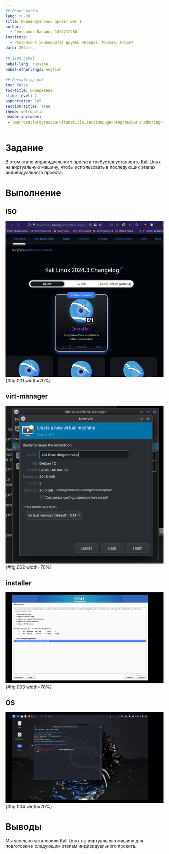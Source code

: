 ```yaml
---
## Front matter
lang: ru-RU
title: Индивидуальный проект шаг 1
author:
  - Генералов Даниил, 1032212280
institute:
  - Российский университет дружбы народов, Москва, Россия
date: 2024 г.

## i18n babel
babel-lang: russian
babel-otherlangs: english

## Formatting pdf
toc: false
toc-title: Содержание
slide_level: 2
aspectratio: 169
section-titles: true
theme: metropolis
header-includes:
 - \metroset{progressbar=frametitle,sectionpage=progressbar,numbering=fraction}
---
```


# Задание


В этом этапе индивидуального проекта требуется установить Kali Linux на виртуальную машину,
чтобы использовать в последующих этапах индивидуального проекта.


# Выполнение

## ISO

![kali linux](image/Screenshot_0001.png){#fig:001 width=70%}

## virt-manager

![kali linux](image/Screenshot_0002.png){#fig:002 width=70%}

## installer

![kali linux](image/Screenshot_0003.png){#fig:003 width=70%}

## OS

![kali linux](image/Screenshot_0004.png){#fig:004 width=70%}

# Выводы

Мы успешно установили Kali Linux на виртуальную машину для подготовки к следующим этапам индивидуального проекта.
